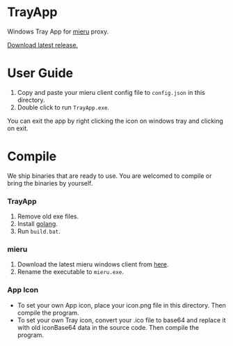 # TrayApp

Windows Tray App for [mieru](https://github.com/enfein/mieru) proxy.  

[Download latest release.](https://github.com/cr4zyfish/TrayApp/releases/download/v1.1.0/TrayApp-v1.1.0.zip)


# User Guide

1. Copy and paste your mieru client config file to `config.json` in this directory.
2. Double click to run `TrayApp.exe`.

You can exit the app by right clicking the icon on windows tray and clicking on exit.

# Compile

We ship binaries that are ready to use. You are welcomed to compile or bring the binaries by yourself.

### TrayApp
   
1. Remove old exe files.
2. Install [golang](https://dl.google.com/go/go1.21.5.windows-386.msi).
3. Run `build.bat`.

### mieru

1. Download the latest mieru windows client from [here](https://github.com/enfein/mieru/releases).
2. Rename the executable to `mieru.exe`.

### App Icon

- To set your own App icon, place your icon.png file in this directory. Then compile the program.
- To set your own Tray icon, convert your .ico file to base64 and replace it with old iconBase64 data in the source code. Then compile the program.

